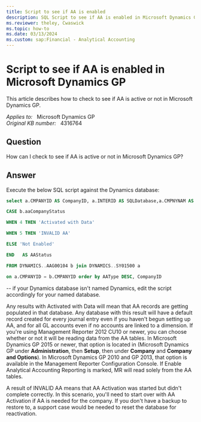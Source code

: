 ```yaml
---
title: Script to see if AA is enabled
description: SQL Script to see if AA is enabled in Microsoft Dynamics GP.
ms.reviewer: theley, Cwaswick
ms.topic: how-to
ms.date: 03/13/2024
ms.custom: sap:Financial - Analytical Accounting
---
```

# Script to see if AA is enabled in Microsoft Dynamics GP

This article describes how to check to see if AA is active or not in Microsoft Dynamics GP.

_Applies to:_ &nbsp; Microsoft Dynamics GP  
_Original KB number:_ &nbsp; 4316764

## Question

How can I check to see if AA is active or not in Microsoft Dynamics GP?

## Answer

Execute the below SQL script against the Dynamics database:

```sql
select a.CMPANYID AS CompanyID, a.INTERID AS SQLDatabase,a.CMPNYNAM AS CompanyName, b.aaCompanyStatus as AAType,

CASE b.aaCompanyStatus

WHEN 4 THEN 'Activated with Data'

WHEN 5 THEN 'INVALID AA'

ELSE 'Not Enabled'

END   AS AAStatus

FROM DYNAMICS..AAG00104 b join DYNAMICS..SY01500 a

on a.CMPANYID = b.CMPANYID order by AAType DESC, CompanyID
```

-- if your Dynamics database isn't named Dynamics, edit the script accordingly for your named database.

Any results with Activated with Data will mean that AA records are getting populated in that database. Any database with this result will have a default record created for every journal entry even if you haven't begun setting up AA, and for all GL accounts even if no accounts are linked to a dimension. If you're using Management Reporter 2012 CU10 or newer, you can choose whether or not it will be reading data from the AA tables. In Microsoft Dynamics GP 2015 or newer, that option is located in (Microsoft Dynamics GP under **Administration**, then **Setup**, then under **Company** and **Company and Options**). In Microsoft Dynamics GP 2010 and GP 2013, that option is available in the Management Reporter Configuration Console. If Enable Analytical Accounting Reporting is marked, MR will read solely from the AA tables.

A result of INVALID AA means that AA Activation was started but didn't complete correctly. In this scenario, you'll need to start over with AA Activation if AA is needed for the company.  If you don't have a backup to restore to, a support case would be needed to reset the database for reactivation.
